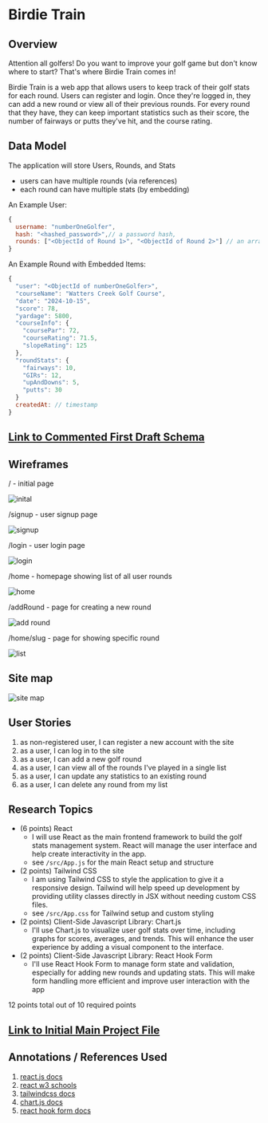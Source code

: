 # Birdie Train

## Overview

Attention all golfers! Do you want to improve your golf game but don't know where to start? That's where Birdie Train comes in!

Birdie Train is a web app that allows users to keep track of their golf stats for each round. Users can register and login. Once they're logged in, they can add a new round or view all of their previous rounds. For every round that they have, they can keep important statistics such as their score, the number of fairways or putts they've hit, and the course rating.

## Data Model

The application will store Users, Rounds, and Stats

- users can have multiple rounds (via references)
- each round can have multiple stats (by embedding)

An Example User:

```javascript
{
  username: "numberOneGolfer",
  hash: "<hashed_password>",// a password hash,
  rounds: ["<ObjectId of Round 1>", "<ObjectId of Round 2>"] // an array of references to Round documents
}
```

An Example Round with Embedded Items:

```javascript
{
  "user": "<ObjectId of numberOneGolfer>",
  "courseName": "Watters Creek Golf Course",
  "date": "2024-10-15",
  "score": 78,
  "yardage": 5800,
  "courseInfo": {
    "coursePar": 72,
    "courseRating": 71.5,
    "slopeRating": 125
  },
  "roundStats": {
    "fairways": 10,
    "GIRs": 12,
    "upAndDowns": 5,
    "putts": 30
  }
  createdAt: // timestamp
}
```

## [Link to Commented First Draft Schema](src/db.mjs)

## Wireframes

/ - initial page

![inital](documentation/inital-page.png)

/signup - user signup page

![signup](documentation/signup.png)

/login - user login page

![login](documentation/login.png)

/home - homepage showing list of all user rounds

![home](documentation/homepage.png)

/addRound - page for creating a new round

![add round](documentation/add-round.png)

/home/slug - page for showing specific round

![list](documentation/course.png)

## Site map

![site map](documentation/site-map.png)

## User Stories

1. as non-registered user, I can register a new account with the site
2. as a user, I can log in to the site
3. as a user, I can add a new golf round
4. as a user, I can view all of the rounds I've played in a single list
5. as a user, I can update any statistics to an existing round
6. as a user, I can delete any round from my list

## Research Topics

- (6 points) React
  - I will use React as the main frontend framework to build the golf stats management system. React will manage the user interface and help create interactivity in the app.
  - see <code>/src/App.js</code> for the main React setup and structure
- (2 points) Tailwind CSS
  - I am using Tailwind CSS to style the application to give it a responsive design. Tailwind will help speed up development by providing utility classes directly in JSX without needing custom CSS files.
  - see <code>/src/App.css</code> for Tailwind setup and custom styling
- (2 points) Client-Side Javascript Library: Chart.js
  - I'll use Chart.js to visualize user golf stats over time, including graphs for scores, averages, and trends. This will enhance the user experience by adding a visual component to the interface.
- (2 points) Client-Side Javascript Library: React Hook Form
  - I'll use React Hook Form to manage form state and validation, especially for adding new rounds and updating stats. This will make form handling more efficient and improve user interaction with the app

12 points total out of 10 required points

## [Link to Initial Main Project File](src/app.mjs)

## Annotations / References Used

1. [react.js docs](https://react.dev/learn) 
2. [react w3 schools](https://www.w3schools.com/react/react_router.asp)
3. [tailwindcss docs](https://v2.tailwindcss.com/docs) 
4. [chart.js docs](https://www.chartjs.org/docs/latest/)
5. [react hook form docs](https://react-hook-form.com/get-started)
